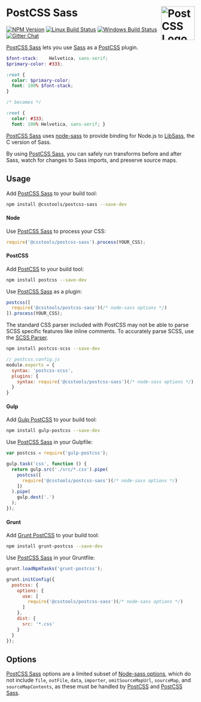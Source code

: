 # PostCSS Sass [<img src="https://postcss.github.io/postcss/logo.svg" alt="PostCSS Logo" width="90" height="90" align="right">][postcss]

[![NPM Version][npm-img]][npm-url]
[![Linux Build Status][cli-img]][cli-url]
[![Windows Build Status][win-img]][win-url]
[![Gitter Chat][git-img]][git-url]

[PostCSS Sass] lets you use [Sass] as a [PostCSS] plugin.

```scss
$font-stack:    Helvetica, sans-serif;
$primary-color: #333;

:root {
  color: $primary-color;
  font: 100% $font-stack;
}

/* becomes */

:root {
  color: #333;
  font: 100% Helvetica, sans-serif; }
```

[PostCSS Sass] uses [node-sass][Sass] to provide binding for Node.js to
[LibSass], the C version of Sass.

By using [PostCSS Sass], you can safely run transforms before and after Sass,
watch for changes to Sass imports, and preserve source maps.

## Usage

Add [PostCSS Sass] to your build tool:

```sh
npm install @csstools/postcss-sass --save-dev
```

#### Node

Use [PostCSS Sass] to process your CSS:

```js
require('@csstools/postcss-sass').process(YOUR_CSS);
```

#### PostCSS

Add [PostCSS] to your build tool:

```sh
npm install postcss --save-dev
```

Use [PostCSS Sass] as a plugin:

```js
postcss([
  require('@csstools/postcss-sass')(/* node-sass options */)
]).process(YOUR_CSS);
```

The standard CSS parser included with PostCSS may not be able to parse SCSS
specific features like inline comments. To accurately parse SCSS, use
the [SCSS Parser].

```bash
npm install postcss-scss --save-dev
```

```js
// postcss.config.js
module.exports = {
  syntax: 'postcss-scss',
  plugins: {
    syntax: require('@csstools/postcss-sass')(/* node-sass options */)
  }
}
```

#### Gulp

Add [Gulp PostCSS] to your build tool:

```sh
npm install gulp-postcss --save-dev
```

Use [PostCSS Sass] in your Gulpfile:

```js
var postcss = require('gulp-postcss');

gulp.task('css', function () {
  return gulp.src('./src/*.css').pipe(
    postcss([
      require('@csstools/postcss-sass')(/* node-sass options */)
    ])
  ).pipe(
    gulp.dest('.')
  );
});
```

#### Grunt

Add [Grunt PostCSS] to your build tool:

```sh
npm install grunt-postcss --save-dev
```

Use [PostCSS Sass] in your Gruntfile:

```js
grunt.loadNpmTasks('grunt-postcss');

grunt.initConfig({
  postcss: {
    options: {
      use: [
        require('@csstools/postcss-sass')(/* node-sass options */)
      ]
    },
    dist: {
      src: '*.css'
    }
  }
});
```

## Options

[PostCSS Sass] options are a limited subset of [Node-sass options], which do
not include `file`, `outFile`, `data`, `importer`, `omitSourceMapUrl`,
`sourceMap`, and `sourceMapContents`, as these must be handled by [PostCSS] and
[PostCSS Sass].

[npm-url]: https://www.npmjs.com/package/@csstools/postcss-sass
[npm-img]: https://img.shields.io/npm/v/@csstools/postcss-sass.svg
[cli-url]: https://travis-ci.org/jonathantneal/postcss-sass
[cli-img]: https://img.shields.io/travis/jonathantneal/postcss-sass.svg
[win-url]: https://ci.appveyor.com/project/jonathantneal/postcss-sass
[win-img]: https://img.shields.io/appveyor/ci/jonathantneal/postcss-sass.svg
[git-url]: https://gitter.im/postcss/postcss
[git-img]: https://img.shields.io/badge/chat-gitter-blue.svg

[Gulp PostCSS]: https://github.com/postcss/gulp-postcss
[Grunt PostCSS]: https://github.com/nDmitry/grunt-postcss
[LibSass]: https://github.com/sass/libsass
[Node-sass options]: https://github.com/sass/node-sass#options
[PostCSS]: https://github.com/postcss/postcss
[PostCSS Sass]: https://github.com/jonathantneal/postcss-sass
[Sass]: https://github.com/sass/node-sass
[SCSS Parser]: https://github.com/postcss/postcss-scss
